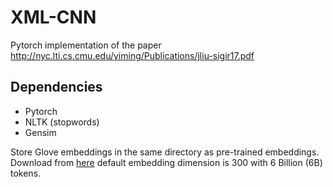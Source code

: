 # XML-CNN
Pytorch implementation of the paper http://nyc.lti.cs.cmu.edu/yiming/Publications/jliu-sigir17.pdf

## Dependencies
* Pytorch
* NLTK (stopwords)
* Gensim


Store Glove embeddings in the same directory as pre-trained embeddings. Download from [here](https://nlp.stanford.edu/data/glove.6B.zip) default embedding dimension is 300 with 6 Billion (6B) tokens. 
